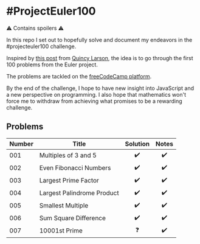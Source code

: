 # #ProjectEuler100

⚠️ Contains spoilers ⚠️

In this repo I set out to hopefully solve and document my endeavors in the #projecteuler100 challenge.

Inspired by [this post](https://www.freecodecamp.org/news/developer-new-years-resolution-guide/#the-projecteuler100-challenge-the-dark-souls-of-new-year-s-resolutions) from [Quincy Larson](https://twitter.com/ossia), the idea is to go through the first 100 problems from the Euler project.

The problems are tackled on the [freeCodeCamp platform](https://www.freecodecamp.org/learn/coding-interview-prep/project-euler/).

By the end of the challenge, I hope to have new insight into JavaScript and a new perspective on programming. I also hope that mathematics won't force me to withdraw from achieving what promises to be a rewarding challenge.

## Problems

| Number | Title                      | Solution | Notes |
| ------ | -------------------------- | :------: | :---: |
| 001    | Multiples of 3 and 5       |    ✔️    |  ✔️   |
| 002    | Even Fibonacci Numbers     |    ✔️    |  ✔️   |
| 003    | Largest Prime Factor       |    ✔️    |  ✔️   |
| 004    | Largest Palindrome Product |    ✔️    |  ✔️   |
| 005    | Smallest Multiple          |    ✔️    |  ✔️   |
| 006    | Sum Square Difference      |    ✔️    |  ✔️   |
| 007    | 10001st Prime              |    ❓    |  ✔️   |

<!-- | 00x|Title|❌|❌| -->
<!-- ✔️❌❓ -->
